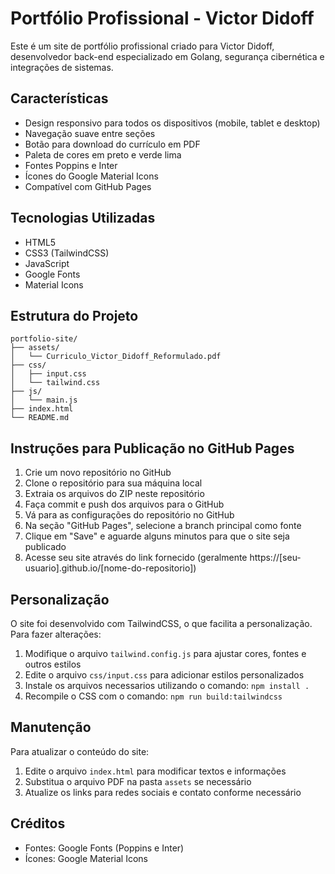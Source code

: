 # Portfólio Profissional - Victor Didoff

Este é um site de portfólio profissional criado para Victor Didoff, desenvolvedor back-end especializado em Golang, segurança cibernética e integrações de sistemas.

## Características

- Design responsivo para todos os dispositivos (mobile, tablet e desktop)
- Navegação suave entre seções
- Botão para download do currículo em PDF
- Paleta de cores em preto e verde lima
- Fontes Poppins e Inter
- Ícones do Google Material Icons
- Compatível com GitHub Pages

## Tecnologias Utilizadas

- HTML5
- CSS3 (TailwindCSS)
- JavaScript
- Google Fonts
- Material Icons

## Estrutura do Projeto

```
portfolio-site/
├── assets/
│   └── Curriculo_Victor_Didoff_Reformulado.pdf
├── css/
│   ├── input.css
│   └── tailwind.css
├── js/
│   └── main.js
├── index.html
└── README.md
```

## Instruções para Publicação no GitHub Pages

1. Crie um novo repositório no GitHub
2. Clone o repositório para sua máquina local
3. Extraia os arquivos do ZIP neste repositório
4. Faça commit e push dos arquivos para o GitHub
5. Vá para as configurações do repositório no GitHub
6. Na seção "GitHub Pages", selecione a branch principal como fonte
7. Clique em "Save" e aguarde alguns minutos para que o site seja publicado
8. Acesse seu site através do link fornecido (geralmente https://[seu-usuario].github.io/[nome-do-repositorio])

## Personalização

O site foi desenvolvido com TailwindCSS, o que facilita a personalização. Para fazer alterações:

1. Modifique o arquivo `tailwind.config.js` para ajustar cores, fontes e outros estilos
2. Edite o arquivo `css/input.css` para adicionar estilos personalizados
3. Instale os arquivos necessarios utilizando o comando: `npm install .`
4. Recompile o CSS com o comando: `npm run build:tailwindcss`

## Manutenção

Para atualizar o conteúdo do site:

1. Edite o arquivo `index.html` para modificar textos e informações
2. Substitua o arquivo PDF na pasta `assets` se necessário
3. Atualize os links para redes sociais e contato conforme necessário

## Créditos

- Fontes: Google Fonts (Poppins e Inter)
- Ícones: Google Material Icons

